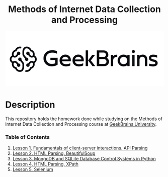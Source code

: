 <h1 align="center">Methods of Internet Data Collection and Processing</h1>

<div align="center">
	<img src=".github/logo.png">
</div>


# Description

This repository holds the homework done while studying on the Methods of Internet Data Collection and Processing course at [GeekBrains University](https://gb.ru/).


### Table of Contents

<ol type="1">
    <li><a href="lesson1">Lesson 1. Fundamentals of client-server interactions. API Parsing</a></li>
    <li><a href="lesson2">Lesson 2. HTML Parsing. BeautifulSoup</a></li>
    <li><a href="lesson3">Lesson 3. MongoDB and SQLite Database Control Systems in Python</a></li>
    <li><a href="lesson4">Lesson 4. HTML Parsing. XPath</a></li>
    <li><a href="lesson5">Lesson 5. Selenium</a></li>
</ol>
